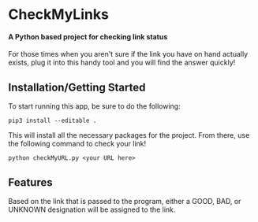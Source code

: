 # CheckMyLinks
#### A Python based project for checking link status
For those times when you aren't sure if the link you have on hand
actually exists, plug it into this handy tool and you will find the
answer quickly!

## Installation/Getting Started
To start running this app, be sure to do the following:

    pip3 install --editable .
    
This will install all the necessary packages for the project.
From there, use the following command to check your link!

    python checkMyURL.py <your URL here>
    
## Features
Based on the link that is passed to the program, either a GOOD,
BAD, or UNKNOWN designation will be assigned to the link.
